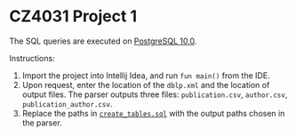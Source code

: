 # CZ4031 Project 1
The SQL queries are executed on [PostgreSQL 10.0](https://www.postgresql.org/download/).  

Instructions:  
1. Import the project into Intellij Idea, and run `fun main()` from the IDE.  
2. Upon request, enter the location of the `dblp.xml` and the location of output files. The parser outputs three files: `publication.csv`, `author.csv`, `publication_author.csv`.  
3. Replace the paths in [`create_tables.sql`](./create_tables.sql) with the output paths chosen in the parser.

